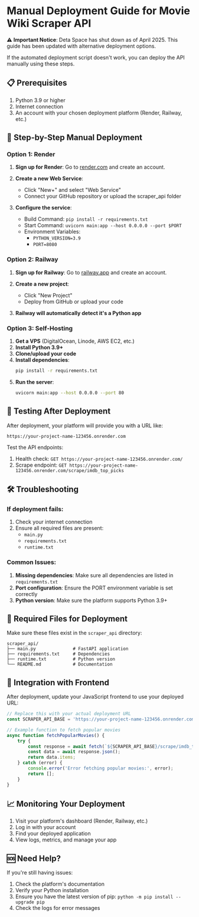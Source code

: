 # Manual Deployment Guide for Movie Wiki Scraper API

⚠️ **Important Notice**: Deta Space has shut down as of April 2025. This guide has been updated with alternative deployment options.

If the automated deployment script doesn't work, you can deploy the API manually using these steps.

## 📋 Prerequisites

1. Python 3.9 or higher
2. Internet connection
3. An account with your chosen deployment platform (Render, Railway, etc.)

## 🔧 Step-by-Step Manual Deployment

### Option 1: Render

1. **Sign up for Render**:
   Go to [render.com](https://render.com) and create an account.

2. **Create a new Web Service**:
   - Click "New+" and select "Web Service"
   - Connect your GitHub repository or upload the scraper_api folder

3. **Configure the service**:
   - Build Command: `pip install -r requirements.txt`
   - Start Command: `uvicorn main:app --host 0.0.0.0 --port $PORT`
   - Environment Variables:
     - `PYTHON_VERSION=3.9`
     - `PORT=8080`

### Option 2: Railway

1. **Sign up for Railway**:
   Go to [railway.app](https://railway.app) and create an account.

2. **Create a new project**:
   - Click "New Project"
   - Deploy from GitHub or upload your code

3. **Railway will automatically detect it's a Python app**

### Option 3: Self-Hosting

1. **Get a VPS** (DigitalOcean, Linode, AWS EC2, etc.)
2. **Install Python 3.9+**
3. **Clone/upload your code**
4. **Install dependencies**:
   ```bash
   pip install -r requirements.txt
   ```
5. **Run the server**:
   ```bash
   uvicorn main:app --host 0.0.0.0 --port 80
   ```

## 🧪 Testing After Deployment

After deployment, your platform will provide you with a URL like:
```
https://your-project-name-123456.onrender.com
```

Test the API endpoints:

1. Health check: `GET https://your-project-name-123456.onrender.com/`
2. Scrape endpoint: `GET https://your-project-name-123456.onrender.com/scrape/imdb_top_picks`

## 🛠️ Troubleshooting

### If deployment fails:

1. Check your internet connection
2. Ensure all required files are present:
   - `main.py`
   - `requirements.txt`
   - `runtime.txt`

### Common Issues:

1. **Missing dependencies**: Make sure all dependencies are listed in `requirements.txt`
2. **Port configuration**: Ensure the PORT environment variable is set correctly
3. **Python version**: Make sure the platform supports Python 3.9+

## 📁 Required Files for Deployment

Make sure these files exist in the `scraper_api` directory:

```
scraper_api/
├── main.py              # FastAPI application
├── requirements.txt     # Dependencies
├── runtime.txt          # Python version
└── README.md            # Documentation
```

## 🔄 Integration with Frontend

After deployment, update your JavaScript frontend to use your deployed URL:

```javascript
// Replace this with your actual deployment URL
const SCRAPER_API_BASE = 'https://your-project-name-123456.onrender.com';

// Example function to fetch popular movies
async function fetchPopularMovies() {
    try {
        const response = await fetch(`${SCRAPER_API_BASE}/scrape/imdb_top_picks`);
        const data = await response.json();
        return data.items;
    } catch (error) {
        console.error('Error fetching popular movies:', error);
        return [];
    }
}
```

## 📈 Monitoring Your Deployment

1. Visit your platform's dashboard (Render, Railway, etc.)
2. Log in with your account
3. Find your deployed application
4. View logs, metrics, and manage your app

## 🆘 Need Help?

If you're still having issues:

1. Check the platform's documentation
2. Verify your Python installation
3. Ensure you have the latest version of pip: `python -m pip install --upgrade pip`
4. Check the logs for error messages